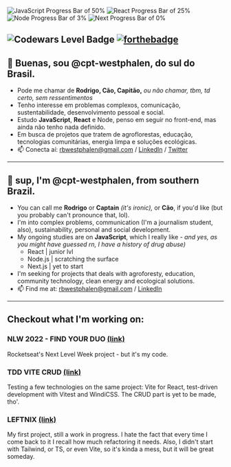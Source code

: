 ![JavaScript Progress Bar of 50%](https://progress-bar.dev/50/?scale=100&title=JavaScript&width=120&color=CC0000)
![React Progress Bar of 25%](https://progress-bar.dev/25/?scale=100&title=React&width=120&color=6699FF)
![Node Progress Bar of 3%](https://progress-bar.dev/3/?scale=100&title=Node.js&width=100&color=22AA00)
![Next Progress Bar of 0%](https://progress-bar.dev/0/?scale=100&title=Next.js&width=95&color=333333)

![Codewars Level Badge](https://www.codewars.com/users/cpt-westphalen/badges/large)
[![forthebadge](https://forthebadge.com/images/badges/powered-by-black-magic.svg)](https://forthebadge.com)
--
## 🌱 Buenas, sou @cpt-westphalen, do sul do Brasil.
* Pode me chamar de **Rodrigo, Cão, Capitão,** _ou não chamar, tbm, td certo, sem ressentimentos_
* Tenho interesse em problemas complexos, comunicação, sustentabilidade, desenvolvimento pessoal e social.
* Estudo **JavaScript**, **React** e Node, penso em seguir no front-end, mas ainda não tenho nada definido.
* Em busca de projetos que tratem de agroflorestas, educação, tecnologias comunitárias, energia limpa e soluções ecológicas.
* 📫 Conecta aí: rbwestphalen@gmail.com / [LinkedIn](https://linkedin.com/in/rbwestphalen) / [Twitter](https://twitter.com/cpt_westphalen)
---
## 🌱 sup, I'm @cpt-westphalen, from southern Brazil.
* You can call me **Rodrigo** or **Captain** _(it's ironic),_ or **Cão**, if you'd like (but you probably can't pronounce that, lol).
* I'm into complex problems, communication (I'm a journalism student, also), sustainability, personal and social development.
* My ongoing studies are on **JavaScript**, which I really like _- and yes, as you might have guessed rn, I have a history of drug abuse)_ 
  * React | junior lvl
  * Node.js | scratching the surface
  * Next.js | yet to start
* I'm seeking for projects that deals with agroforesty, education, community technology, clean energy and ecological solutions.
* 📫 Find me at: rbwestphalen@gmail.com / [LinkedIn](https://linkedin.com/in/rbwestphalen)

---

## Checkout what I'm working on:

### NLW 2022 - FIND YOUR DUO [(link)](https://github.com/cpt-westphalen/nlw-ignite-2022)

Rocketseat's Next Level Week project - but it's my code.

### TDD VITE CRUD [(link)](https://github.com/cpt-westphalen/tdd-vite-windi-crud)

Testing a few technologies on the same project: Vite for React, test-driven development with Vitest and WindiCSS. The CRUD part is yet to be made, tho'.

### LEFTNIX [(link)](https://github.com/cpt-westphalen/leftnix)

My first project, still a work in progress. I hate the fact that every time I come back to it I recall how much refactoring it needs. Also, I didn't start with Tailwind, or TS, or even Vite, so it's kinda a mess, but it will be great someday.
